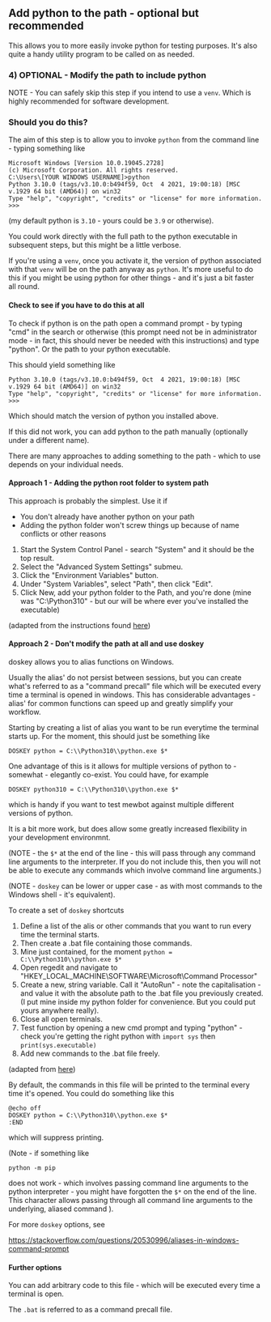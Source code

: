 <!--
SPDX-FileCopyrightText: 2023 Mewbot Developers <mewbot@quicksilver.london>

SPDX-License-Identifier: BSD-2-Clause
-->

## Add python to the path - optional but recommended

This allows you to more easily invoke python for testing purposes.
It's also quite a handy utility program to be called on as needed.

### 4) OPTIONAL - Modify the path to include python

NOTE - You can safely skip this step if you intend to use a `venv`.
Which is highly recommended for software development.

### Should you do this?

The aim of this step is to allow you to invoke `python` from the command line - typing something like

```shell
Microsoft Windows [Version 10.0.19045.2728]
(c) Microsoft Corporation. All rights reserved.
C:\Users\[YOUR WINDOWS USERNAME]>python
Python 3.10.0 (tags/v3.10.0:b494f59, Oct  4 2021, 19:00:18) [MSC v.1929 64 bit (AMD64)] on win32
Type "help", "copyright", "credits" or "license" for more information.
>>>
```
(my default python is `3.10` - yours could be `3.9` or otherwise).

You could work directly with the full path to the python executable in subsequent steps, but this might be a little verbose.

If you're using a `venv`, once you activate it, the version of python associated with that `venv` will be on the path anyway as `python`.
It's more useful to do this if you might be using python for other things - and it's just a bit faster all round.

#### Check to see if you have to do this at all

To check if python is on the path open a command prompt - by typing "cmd" in the search or otherwise (this prompt need not be in administrator mode - in fact, this should never be needed with this instructions) and type "python".
Or the path to your python executable.

This should yield something like

```shell
Python 3.10.0 (tags/v3.10.0:b494f59, Oct  4 2021, 19:00:18) [MSC v.1929 64 bit (AMD64)] on win32
Type "help", "copyright", "credits" or "license" for more information.
>>>
```

Which should match the version of python you installed above.

If this did not work, you can add python to the path manually (optionally under a different name).

There are many approaches to adding something to the path - which to use depends on your individual needs.

#### Approach 1 - Adding the python root folder to system path

This approach is probably the simplest. Use it if
* You don't already have another python on your path
* Adding the python folder won't screw things up because of name conflicts or other reasons

1) Start the System Control Panel - search "System" and it should be the top result.
2) Select the "Advanced System Settings" submeu.
3) Click the "Environment Variables" button.
4) Under "System Variables", select "Path", then click "Edit".
5) Click New, add your python folder to the Path, and you're done (mine was "C:\Python310\" - but our will be where ever you've installed the executable)

(adapted from the instructions found [here][1])

#### Approach 2 - Don't modify the path at all and use doskey

doskey allows you to alias functions on Windows.

Usually the alias' do not persist between sessions, but you can create what's referred to as a "command precall" file which will be executed every time a terminal is opened in windows.
This has considerable advantages - alias' for common functions can speed up and greatly simplify your workflow.

Starting by creating a list of alias you want to be run everytime the terminal starts up.
For the moment, this should just be something like

```shell
DOSKEY python = C:\\Python310\\python.exe $*
```

One advantage of this is it allows for multiple versions of python to - somewhat - elegantly co-exist. You could have, for example

```shell
DOSKEY python310 = C:\\Python310\\python.exe $*
```

which is handy if you want to test mewbot against multiple different versions of python.

It is a bit more work, but does allow some greatly increased flexibility in your development environmnt.

(NOTE - the `$*` at the end of the line - this will pass through any command line arguments to the interpreter.
If you do not include this, then you will not be able to execute any commands which involve command line arguments.)

(NOTE - `doskey` can be lower or upper case - as with most commands to the Windows shell - it's equivalent).

To create a set of `doskey` shortcuts

1) Define a list of the alis or other commands that you want to run every time the terminal starts.
2) Then create a .bat file containing those commands.
3) Mine just contained, for the moment
       `python = C:\\Python310\\python.exe $*`
4) Open regedit and navigate to "HKEY_LOCAL_MACHINE\SOFTWARE\Microsoft\Command Processor"
5) Create a new, string variable. Call it "AutoRun" - note the capitalisation - and value it with the absolute path to the .bat file you previously created.
        (I put mine inside my python folder for convenience. But you could put yours anywhere really).
6) Close all open terminals.
7) Test function by opening a new cmd prompt and typing "python" - check you're getting the right python with
       `import sys` then `print(sys.executable)`
8) Add new commands to the .bat file freely.


(adapted from [here][2])


By default, the commands in this file will be printed to the terminal every time it's opened.
You could do something like this

```shell
@echo off
DOSKEY python = C:\\Python310\\python.exe $*
:END
```

which will suppress printing.

(Note - if something like
```shell
python -m pip
```
does not work - which involves passing command line arguments to the python interpreter - you might have forgotten the `$*` on the end of the line.
This character allows passing through all command line arguments to the underlying, aliased command
).

For more `doskey` options, see

https://stackoverflow.com/questions/20530996/aliases-in-windows-command-prompt

#### Further options

You can add arbitrary code to this file - which will be executed every time a terminal is open.

The `.bat` is referred to as a command precall file.

[1]: https://www.itprotoday.com/windows-server/how-can-i-add-new-folder-my-system-path "Changing Windows Path"
[2]: https://stackoverflow.com/questions/20530996/aliases-in-windows-command-prompt "Running commands every time the cmd prompt is opened"